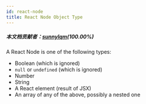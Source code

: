 ```yaml
---
id: react-node
title: React Node Object Type
---
```


##### 本文档贡献者：[sunnylqm](https://github.com/search?q=sunnylqm&type=Users)(100.00%)

A React Node is one of the following types:

- Boolean (which is ignored)
- `null` or `undefined` (which is ignored)
- Number
- String
- A React element (result of JSX)
- An array of any of the above, possibly a nested one
